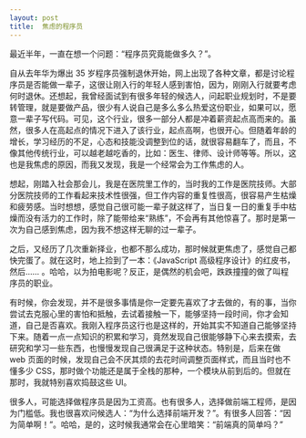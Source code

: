 ```yaml
---
layout: post
title:  焦虑的程序员
---
```


最近半年，一直在想一个问题：“程序员究竟能做多久？”。

自从去年华为爆出 35 岁程序员强制退休开始，网上出现了各种文章，都是讨论程序员是否能做一辈子，这很让刚入行的年轻人感到害怕，因为，刚刚入行就要考虑何时退休。还想起，我曾经面试到有很多年轻的候选人，问起职业规划时，不是要转管理，就是要做产品，很少有人说自己是多么多么热爱这份职业，如果可以，愿意一辈子写代码。可见，这个行业，很多一部分人都是冲着薪资起点高而来的。虽然，很多人在高起点的情况下进入了该行业，起点高啊，也很开心。但随着年龄的增长，学习经历的不足，心态和技能没调整到位的话，就很容易翻车了，而且，不像其他传统行业，可以越老越吃香的，比如：医生、律师、设计师等等。所以，这也是我焦虑的原因，而我又发现，我是一个经常会为工作焦虑的人。

想起，刚踏入社会那会儿，我是在医院里工作的，当时我的工作是医院技师。大部分医院技师的工作看起来技术性很强，但工作内容的重复性很高，很容易产生枯燥和疲劳感。当时想想，感觉自己很可能一辈子就这样了，当日复一日的重复手中枯燥而没有活力的工作时，除了能带给来“熟练”，不会再有其他惊喜了。那时是第一次为自己感到焦虑，因为我不想这样无聊的过一辈子。

之后，又经历了几次重新择业，也都不那么成功，那时候就更焦虑了，感觉自己都快完蛋了。就在这时，地上捡到了一本：《JavaScript 高级程序设计》的红皮书，然后…… 。哈哈，以为拍电影呢？反正，是偶然的机会吧，跌跌撞撞的做了叫程序员的职业。

有时候，你会发现，并不是很多事情是你一定要先喜欢了才去做的，有的事，当你尝试去克服心里的害怕和抵触，去试着接触一下，能够坚持一段时间，你才会知道，自己是否喜欢。我刚入程序员这行也是这样的，开始其实不知道自己能够坚持下来。随着一点一点知识的积累和学习，竟然发现自己很能够静下心来去摸索，去研究和学习一些东西，也慢慢发现自己很满足于这种状态。特别是，后来在做 web 页面的时候，发现自己会不厌其烦的去花时间调整页面样式，而且当时也不懂多少 CSS，那时做个功能还是属于全栈的那种，一个模块从前到后的。但就在那时，我就特别喜欢捣鼓这些 UI。

很多人，可能选择做程序员是因为工资高。也有很多人，选择做前端工程师，是因为门槛低。我也很喜欢问候选人：“为什么选择前端开发？”。有很多人回答：“因为简单啊！”。哈哈，是的，这时候我通常会在心里暗笑：“前端真的简单吗？”

